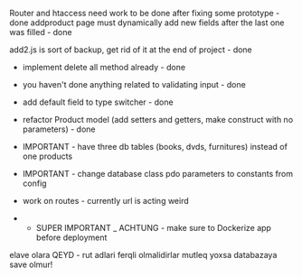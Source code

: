 Router and htaccess need work to be done after fixing some prototype -done
addproduct page must dynamically add new fields after the last one was filled - done

add2.js is sort of backup, get rid of it at the end of project - done


- implement delete all method already - done
- you haven't done anything related to validating input - done
- add default field to type switcher - done
- refactor Product model (add setters and getters, make construct with no parameters) - done
- IMPORTANT - have three db tables (books, dvds, furnitures) instead of one products
- IMPORTANT - change database class pdo parameters to constants from config

- work on routes - currently url is acting weird

- - SUPER IMPORTANT _ ACHTUNG - make sure to Dockerize app before deployment


elave olara QEYD - rut adlari ferqli olmalidirlar mutleq yoxsa databazaya save olmur!
